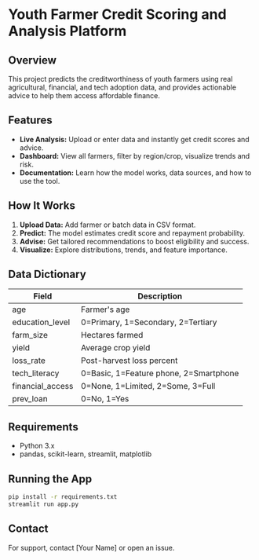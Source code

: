 # Youth Farmer Credit Scoring and Analysis Platform

## Overview

This project predicts the creditworthiness of youth farmers using real agricultural, financial, and tech adoption data, and provides actionable advice to help them access affordable finance.

## Features

- **Live Analysis:** Upload or enter data and instantly get credit scores and advice.
- **Dashboard:** View all farmers, filter by region/crop, visualize trends and risk.
- **Documentation:** Learn how the model works, data sources, and how to use the tool.

## How It Works

1. **Upload Data:** Add farmer or batch data in CSV format.
2. **Predict:** The model estimates credit score and repayment probability.
3. **Advise:** Get tailored recommendations to boost eligibility and success.
4. **Visualize:** Explore distributions, trends, and feature importance.

## Data Dictionary

| Field             | Description                                 |
|-------------------|---------------------------------------------|
| age               | Farmer's age                                |
| education_level   | 0=Primary, 1=Secondary, 2=Tertiary          |
| farm_size         | Hectares farmed                             |
| yield             | Average crop yield                          |
| loss_rate         | Post-harvest loss percent                   |
| tech_literacy     | 0=Basic, 1=Feature phone, 2=Smartphone      |
| financial_access  | 0=None, 1=Limited, 2=Some, 3=Full           |
| prev_loan         | 0=No, 1=Yes                                 |

## Requirements

- Python 3.x
- pandas, scikit-learn, streamlit, matplotlib

## Running the App

```bash
pip install -r requirements.txt
streamlit run app.py
```

## Contact

For support, contact [Your Name] or open an issue.